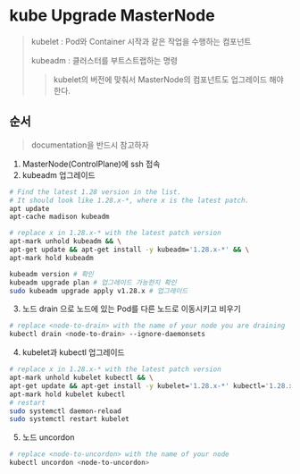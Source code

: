 # kube Upgrade MasterNode

> kubelet : Pod와 Container 시작과 같은 작업을 수행하는 컴포넌트
>
> kubeadm : 클러스터를 부트스트랩하는 명령
>
> > kubelet의 버전에 맞춰서 MasterNode의 컴포넌트도 업그레이드 해야한다.

## 순서

> documentation을 반드시 참고하자

1. MasterNode(ControlPlane)에 ssh 접속
2. kubeadm 업그레이드

```sh
# Find the latest 1.28 version in the list.
# It should look like 1.28.x-*, where x is the latest patch.
apt update
apt-cache madison kubeadm

# replace x in 1.28.x-* with the latest patch version
apt-mark unhold kubeadm && \
apt-get update && apt-get install -y kubeadm='1.28.x-*' && \
apt-mark hold kubeadm

kubeadm version # 확인
kubeadm upgrade plan # 업그레이드 가능한지 확인
sudo kubeadm upgrade apply v1.28.x # 업그레이드
```

3. 노드 drain 으로 노드에 있는 Pod를 다른 노드로 이동시키고 비우기

```sh
# replace <node-to-drain> with the name of your node you are draining
kubectl drain <node-to-drain> --ignore-daemonsets
```

4. kubelet과 kubectl 업그레이드

```sh
# replace x in 1.28.x-* with the latest patch version
apt-mark unhold kubelet kubectl && \
apt-get update && apt-get install -y kubelet='1.28.x-*' kubectl='1.28.x-*' && \
apt-mark hold kubelet kubectl
# restart
sudo systemctl daemon-reload
sudo systemctl restart kubelet
```

5. 노드 uncordon

```sh
# replace <node-to-uncordon> with the name of your node
kubectl uncordon <node-to-uncordon>
```
